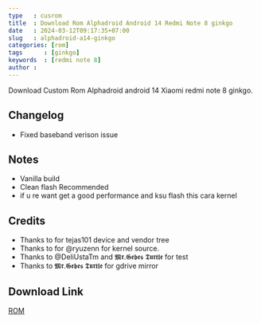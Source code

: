```yaml
---
type   : cusrom
title  : Download Rom Alphadroid Android 14 Redmi Note 8 ginkgo
date   : 2024-03-12T09:17:35+07:00
slug   : alphadroid-a14-ginkgo
categories: [rom]
tags      : [ginkgo]
keywords  : [redmi note 8]
author :
---
```


Download Custom Rom Alphadroid android 14 Xiaomi redmi note 8 ginkgo.

## Changelog
- Fixed baseband verison issue

## Notes
- Vanilla build
- Clean flash Recommended
- if u re want get a good performance and ksu flash this cara kernel

## Credits
- Thanks to for tejas101 device and vendor tree
- Thanks to for @ryuzenn for kernel source.
- Thanks to @DeliUstaTm and 𝕸𝖗.𝕲𝖊𝖇𝖊𝖘 𝕿𝖚𝖗𝖙𝖑𝖊 for test
- Thanks to 𝕸𝖗.𝕲𝖊𝖇𝖊𝖘 𝕿𝖚𝖗𝖙𝖑𝖊 for gdrive mirror

## Download Link
[ROM](https://sourceforge.net/projects/buildekler/files/AlphaDroid-14.0-20240217-ginkgo-vanilla-v2.0.zip/download)


